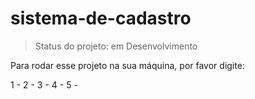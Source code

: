 # sistema-de-cadastro

> Status do projeto: em Desenvolvimento

Para rodar esse projeto na sua máquina, por favor digite:

1 -
2 -
3 -
4 -
5 -

